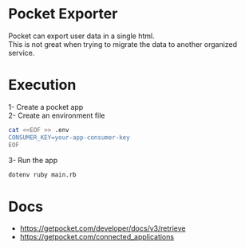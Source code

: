 # Pocket Exporter  

Pocket can export user data in a single html.  
This is not great when trying to migrate the data to another organized service.  

# Execution  

1- Create a pocket app  
2- Create an environment file  

```bash
cat <<EOF >> .env
CONSUMER_KEY=your-app-consumer-key
EOF
```

3- Run the app  

```bash
dotenv ruby main.rb
```

# Docs  
- https://getpocket.com/developer/docs/v3/retrieve
- https://getpocket.com/connected_applications
